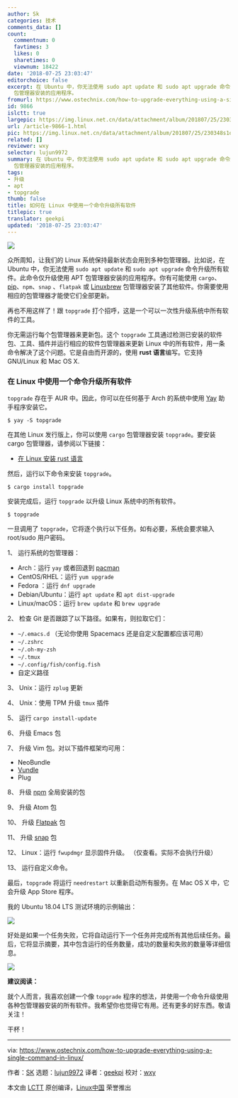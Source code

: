 ```yaml
---
author: Sk
categories: 技术
comments_data: []
count:
  commentnum: 0
  favtimes: 3
  likes: 0
  sharetimes: 0
  viewnum: 18422
date: '2018-07-25 23:03:47'
editorchoice: false
excerpt: 在 Ubuntu 中，你无法使用 sudo apt update 和 sudo apt upgrade 命令升级所有软件。此命令仅升级使用 APT
  包管理器安装的应用程序。
fromurl: https://www.ostechnix.com/how-to-upgrade-everything-using-a-single-command-in-linux/
id: 9866
islctt: true
largepic: https://img.linux.net.cn/data/attachment/album/201807/25/230348s1oov6df4113v317.png
url: /article-9866-1.html
pic: https://img.linux.net.cn/data/attachment/album/201807/25/230348s1oov6df4113v317.png.thumb.jpg
related: []
reviewer: wxy
selector: lujun9972
summary: 在 Ubuntu 中，你无法使用 sudo apt update 和 sudo apt upgrade 命令升级所有软件。此命令仅升级使用 APT
  包管理器安装的应用程序。
tags:
- 升级
- apt
- topgrade
thumb: false
title: 如何在 Linux 中使用一个命令升级所有软件
titlepic: true
translator: geekpi
updated: '2018-07-25 23:03:47'
---
```


![](/data/attachment/album/201807/25/230348s1oov6df4113v317.png)


众所周知，让我们的 Linux 系统保持最新状态会用到多种包管理器。比如说，在 Ubuntu 中，你无法使用 `sudo apt update` 和 `sudo apt upgrade` 命令升级所有软件。此命令仅升级使用 APT 包管理器安装的应用程序。你有可能使用 `cargo`、[pip](https://www.ostechnix.com/manage-python-packages-using-pip/)、`npm`、`snap` 、`flatpak` 或 [Linuxbrew](https://www.ostechnix.com/linuxbrew-common-package-manager-linux-mac-os-x/) 包管理器安装了其他软件。你需要使用相应的包管理器才能使它们全部更新。


再也不用这样了！跟 `topgrade` 打个招呼，这是一个可以一次性升级系统中所有软件的工具。


你无需运行每个包管理器来更新包。这个 `topgrade` 工具通过检测已安装的软件包、工具、插件并运行相应的软件包管理器来更新 Linux 中的所有软件，用一条命令解决了这个问题。它是自由而开源的，使用 **rust 语言**编写。它支持 GNU/Linux 和 Mac OS X.


### 在 Linux 中使用一个命令升级所有软件


`topgrade` 存在于 AUR 中。因此，你可以在任何基于 Arch 的系统中使用 [Yay](https://www.ostechnix.com/yay-found-yet-another-reliable-aur-helper/) 助手程序安装它。



```
$ yay -S topgrade

```

在其他 Linux 发行版上，你可以使用 `cargo` 包管理器安装 `topgrade`。要安装 cargo 包管理器，请参阅以下链接：


* [在 Linux 安装 rust 语言](https://www.ostechnix.com/install-rust-programming-language-in-linux/)


然后，运行以下命令来安装 `topgrade`。



```
$ cargo install topgrade

```

安装完成后，运行 `topgrade` 以升级 Linux 系统中的所有软件。



```
$ topgrade

```

一旦调用了 `topgrade`，它将逐个执行以下任务。如有必要，系统会要求输入 root/sudo 用户密码。


1、 运行系统的包管理器：


* Arch：运行 `yay` 或者回退到 [pacman](https://www.ostechnix.com/getting-started-pacman/)
* CentOS/RHEL：运行 `yum upgrade`
* Fedora ：运行 `dnf upgrade`
* Debian/Ubuntu：运行 `apt update` 和 `apt dist-upgrade`
* Linux/macOS：运行 `brew update` 和 `brew upgrade`


2、 检查 Git 是否跟踪了以下路径。如果有，则拉取它们：


* `~/.emacs.d` （无论你使用 Spacemacs 还是自定义配置都应该可用）
* `~/.zshrc`
* `~/.oh-my-zsh`
* `~/.tmux`
* `~/.config/fish/config.fish`
* 自定义路径


3、 Unix：运行 `zplug` 更新


4、 Unix：使用 TPM 升级 `tmux` 插件


5、 运行 `cargo install-update`


6、 升级 Emacs 包


7、 升级 Vim 包。对以下插件框架均可用：


* NeoBundle
* [Vundle](https://www.ostechnix.com/manage-vim-plugins-using-vundle-linux/)
* Plug


8、 升级 [npm](https://www.ostechnix.com/manage-nodejs-packages-using-npm/) 全局安装的包


9、 升级 Atom 包


10、 升级 [Flatpak](https://www.ostechnix.com/flatpak-new-framework-desktop-applications-linux/) 包


11、 升级 [snap](https://www.ostechnix.com/install-snap-packages-arch-linux-fedora/) 包


12、 Linux：运行 `fwupdmgr` 显示固件升级。 （仅查看​​。实际不会执行升级）


13、 运行自定义命令。


最后，`topgrade` 将运行 `needrestart` 以重新启动所有服务。在 Mac OS X 中，它会升级 App Store 程序。


我的 Ubuntu 18.04 LTS 测试环境的示例输出：


![](/data/attachment/album/201807/25/230350warhfjyjdayfsxdp.png)


好处是如果一个任务失败，它将自动运行下一个任务并完成所有其他后续任务。最后，它将显示摘要，其中包含运行的任务数量，成功的数量和失败的数量等详细信息。


![](/data/attachment/album/201807/25/230351ug4w4wldl2bdkdkk.png)


**建议阅读：**


就个人而言，我喜欢创建一个像 `topgrade` 程序的想法，并使用一个命令升级使用各种包管理器安装的所有软件。我希望你也觉得它有用。还有更多的好东西。敬请关注！


干杯！




---


via: <https://www.ostechnix.com/how-to-upgrade-everything-using-a-single-command-in-linux/>


作者：[SK](https://www.ostechnix.com/author/sk/) 选题：[lujun9972](https://github.com/lujun9972) 译者：[geekpi](https://github.com/geekpi) 校对：[wxy](https://github.com/wxy)


本文由 [LCTT](https://github.com/LCTT/TranslateProject) 原创编译，[Linux中国](https://linux.cn/) 荣誉推出